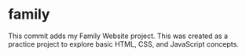 # family
This commit adds my Family Website project.
This was created as a practice project to explore basic HTML, CSS, and JavaScript concepts.
